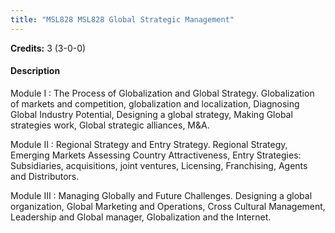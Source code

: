 ```yaml
---
title: "MSL828 MSL828 Global Strategic Management"
---
```

**Credits:** 3 (3-0-0)

#### Description
Module I : The Process of Globalization and Global Strategy. Globalization of markets and competition, globalization and localization, Diagnosing Global Industry Potential, Designing a global strategy, Making Global strategies work, Global strategic alliances, M&A.

Module II : Regional Strategy and Entry Strategy. Regional Strategy, Emerging Markets Assessing Country Attractiveness, Entry Strategies: Subsidiaries, acquisitions, joint ventures, Licensing, Franchising, Agents and Distributors.

Module III : Managing Globally and Future Challenges. Designing a global organization, Global Marketing and Operations, Cross Cultural Management, Leadership and Global manager, Globalization and the Internet.